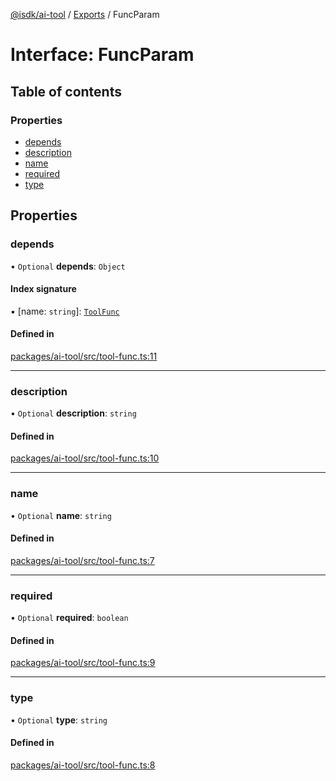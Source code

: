 [@isdk/ai-tool](../README.md) / [Exports](../modules.md) / FuncParam

# Interface: FuncParam

## Table of contents

### Properties

- [depends](FuncParam.md#depends)
- [description](FuncParam.md#description)
- [name](FuncParam.md#name)
- [required](FuncParam.md#required)
- [type](FuncParam.md#type)

## Properties

### depends

• `Optional` **depends**: `Object`

#### Index signature

▪ [name: `string`]: [`ToolFunc`](../classes/ToolFunc.md)

#### Defined in

[packages/ai-tool/src/tool-func.ts:11](https://github.com/isdk/ai-tool.js/blob/f6e1fb7a94cb6e37d6b6a73878d1bd61b26150ea/src/tool-func.ts#L11)

___

### description

• `Optional` **description**: `string`

#### Defined in

[packages/ai-tool/src/tool-func.ts:10](https://github.com/isdk/ai-tool.js/blob/f6e1fb7a94cb6e37d6b6a73878d1bd61b26150ea/src/tool-func.ts#L10)

___

### name

• `Optional` **name**: `string`

#### Defined in

[packages/ai-tool/src/tool-func.ts:7](https://github.com/isdk/ai-tool.js/blob/f6e1fb7a94cb6e37d6b6a73878d1bd61b26150ea/src/tool-func.ts#L7)

___

### required

• `Optional` **required**: `boolean`

#### Defined in

[packages/ai-tool/src/tool-func.ts:9](https://github.com/isdk/ai-tool.js/blob/f6e1fb7a94cb6e37d6b6a73878d1bd61b26150ea/src/tool-func.ts#L9)

___

### type

• `Optional` **type**: `string`

#### Defined in

[packages/ai-tool/src/tool-func.ts:8](https://github.com/isdk/ai-tool.js/blob/f6e1fb7a94cb6e37d6b6a73878d1bd61b26150ea/src/tool-func.ts#L8)
